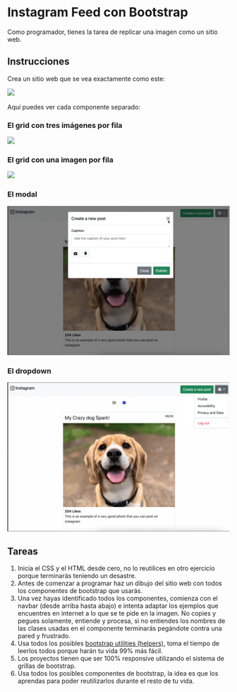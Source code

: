 # Instagram Feed con Bootstrap

Como programador, tienes la tarea de replicar una imagen como un sitio web.

## Instrucciones

Crea un sitio web que se vea exactamente como este:

![](doc/preview.gif)

Aquí puedes ver cada componente separado:

### El grid con tres imágenes por fila

![](doc/preview_grid_x3_img.png)

### El grid con una imagen por fila

![](doc/preview_grid_x1_img.png)

### El modal

![](doc/preview_modal.png)

### El dropdown

![](doc/preview_dropdown.png)

## Tareas 

1. Inicia el CSS y el HTML desde cero, no lo reutilices en otro ejercicio porque terminarás teniendo un desastre.
2. Antes de comenzar a programar haz un dibujo del sitio web con todos los componentes de bootstrap que usarás.
3. Una vez hayas identificado todos los componentes, comienza con el navbar (desde arriba hasta abajo) e intenta adaptar los ejemplos que encuentres en internet a lo que se te pide en la imagen. No copies y pegues solamente, entiende y procesa, si no entiendes los nombres de las clases usadas en el componente terminarás pegándote contra una pared y frustrado.
4. Usa todos los posibles [bootstrap utilities (helpers)](https://getbootstrap.com/docs/5.1/layout/utilities/), toma el tiempo de leerlos todos porque harán tu vida 99% más fácil.
5. Los proyectos tienen que ser 100% responsive utilizando el sistema de grillas de bootstrap.
6. Usa todos los posibles componentes de bootstrap, la idea es que los aprendas para poder reutilizarlos durante el resto de tu vida.
